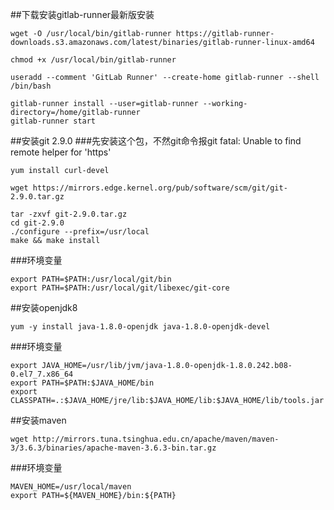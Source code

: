 ##下载安装gitlab-runner最新版安装

```$xslt
wget -O /usr/local/bin/gitlab-runner https://gitlab-runner-downloads.s3.amazonaws.com/latest/binaries/gitlab-runner-linux-amd64
```

```$xslt
chmod +x /usr/local/bin/gitlab-runner
```

```$xslt
useradd --comment 'GitLab Runner' --create-home gitlab-runner --shell /bin/bash
```

```$xslt
gitlab-runner install --user=gitlab-runner --working-directory=/home/gitlab-runner
gitlab-runner start
```

##安装git 2.9.0
###先安装这个包，不然git命令报git fatal: Unable to find remote helper for 'https'

```$xslt
yum install curl-devel
```

```$xslt
wget https://mirrors.edge.kernel.org/pub/software/scm/git/git-2.9.0.tar.gz

tar -zxvf git-2.9.0.tar.gz
cd git-2.9.0
./configure --prefix=/usr/local
make && make install
```

###环境变量
```$xslt
export PATH=$PATH:/usr/local/git/bin
export PATH=$PATH:/usr/local/git/libexec/git-core
```


##安装openjdk8
```$xslt
yum -y install java-1.8.0-openjdk java-1.8.0-openjdk-devel
```
  
###环境变量
```$xslt
export JAVA_HOME=/usr/lib/jvm/java-1.8.0-openjdk-1.8.0.242.b08-0.el7_7.x86_64
export PATH=$PATH:$JAVA_HOME/bin
export CLASSPATH=.:$JAVA_HOME/jre/lib:$JAVA_HOME/lib:$JAVA_HOME/lib/tools.jar
```

##安装maven
```$xslt
wget http://mirrors.tuna.tsinghua.edu.cn/apache/maven/maven-3/3.6.3/binaries/apache-maven-3.6.3-bin.tar.gz
```
###环境变量
```$xslt
MAVEN_HOME=/usr/local/maven
export PATH=${MAVEN_HOME}/bin:${PATH}
```
